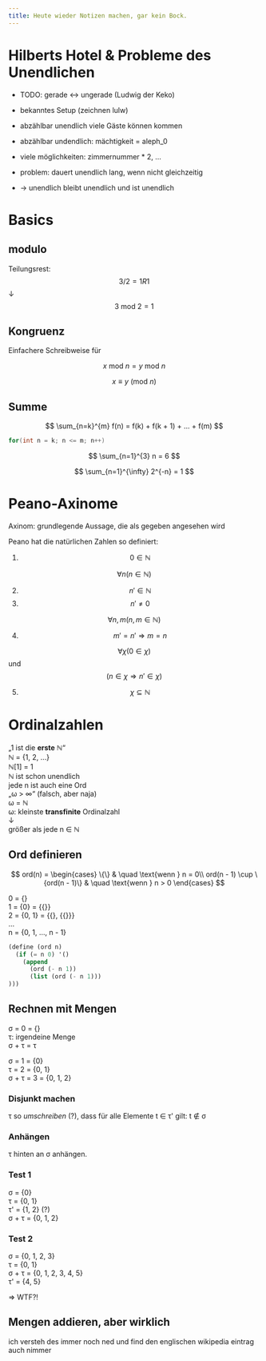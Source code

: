 ```yaml
---
title: Heute wieder Notizen machen, gar kein Bock.
---
```


# Hilberts Hotel & Probleme des Unendlichen

* TODO: gerade <-> ungerade (Ludwig der Keko)

* bekanntes Setup (zeichnen lulw)
* abzählbar unendlich viele Gäste können kommen
* abzählbar undendlich: mächtigkeit = aleph\_0
* viele möglichkeiten: zimmernummer * 2, …
* problem: dauert unendlich lang, wenn nicht gleichzeitig
* → unendlich bleibt unendlich und ist unendlich

# Basics

## modulo

Teilungsrest:
$$ 3 / 2 = 1R1 $$
&downarrow;
$$ 3\ \textrm{mod}\ 2 = 1 $$

## Kongruenz

Einfachere Schreibweise für

$$ x\ \textrm{mod}\ n = y\ \textrm{mod}\ n $$

$$ x \equiv y\ (\textrm{mod}\ n) $$

## Summe

$$ \sum_{n=k}^{m} f(n) = f(k) + f(k + 1) + ... + f(m) $$

```c
for(int n = k; n <= m; n++)
```

$$ \sum_{n=1}^{3} n = 6 $$

$$ \sum_{n=1}^{\infty} 2^{-n} = 1 $$

# Peano-Axinome
Axinom: grundlegende Aussage, die als gegeben angesehen wird

Peano hat die natürlichen Zahlen so definiert:

1. $$ 0 \in \mathbb{N} $$

$$ \forall n (n \in \mathbb{N}) $$

2. $$ n' \in \mathbb{N} $$
3. $$ n' \ne 0 $$

$$ \forall n, m (n, m \in \mathbb{N}) $$

4. $$ m' = n' \Rightarrow m = n $$

$$ \forall \chi (0 \in \chi) $$ und
$$ (n \in \chi \Rightarrow n' \in \chi) $$

5. $$ \chi \subseteq \mathbb{N} $$

# Ordinalzahlen

„1 ist die **erste** &naturals;“  
&naturals; = {1, 2, …}  
&naturals;[1] = 1  
&naturals; ist schon unendlich  
jede n ist auch eine Ord  
„&omega; > &infin;“ (falsch, aber naja)  
&omega; = &naturals;  
&omega;: kleinste **transfinite** Ordinalzahl  
&DownArrow;  
größer als jede n &Element; &naturals;  

## Ord definieren

$$
ord(n) =
\begin{cases}
\{\}       & \quad \text{wenn } n = 0\\
ord(n - 1) \cup \{ord(n - 1)\}  & \quad \text{wenn } n > 0
\end{cases}
$$


0 = {}  
1 = {0} = {{}}  
2 = {0, 1} = {{}, {{}}}  
…  
n = {0, 1, …, n - 1}

```scm
(define (ord n)
  (if (= n 0) '()
    (append
      (ord (- n 1))
      (list (ord (- n 1)))
)))
```

## Rechnen mit Mengen

&sigma; = 0 = {}  
&tau;: irgendeine Menge  
&sigma; + &tau; = &tau;

&sigma; = 1 = {0}  
&tau; = 2 = {0, 1}  
&sigma; + &tau; = 3 = {0, 1, 2}

### Disjunkt machen
&tau; so *umschreiben* (?), dass für alle Elemente t &isin; &tau;'
gilt: t &notin; &sigma;

### Anhängen
&tau; hinten an &sigma; anhängen.

### Test 1

&sigma; = {0}  
&tau; = {0, 1}  
&tau;' = {1, 2} (?)  
&sigma; + &tau; = {0, 1, 2}  

### Test 2

&sigma; = {0, 1, 2, 3}  
&tau; = {0, 1}  
&sigma; + &tau; = {0, 1, 2, 3, 4, 5}  
&tau;' = {4, 5}

⇒ WTF?!

## Mengen addieren, aber wirklich

ich versteh des immer noch ned und find den englischen wikipedia
eintrag auch nimmer
